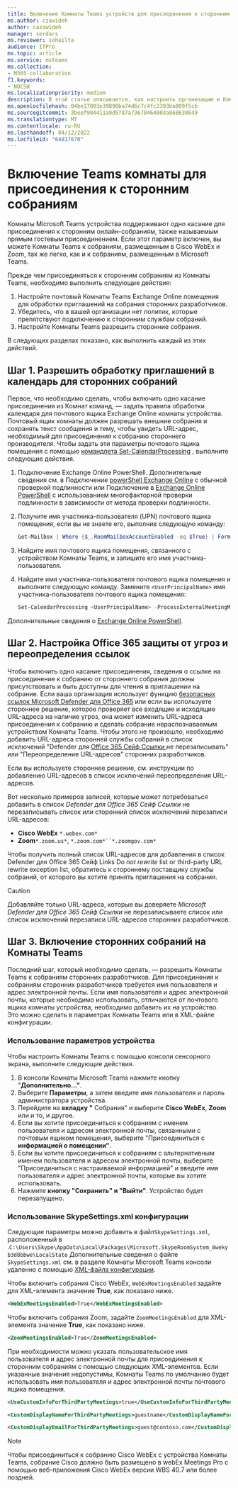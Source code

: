 ```yaml
---
title: Включение Комнаты Teams устройств для присоединения к сторонним собраниям
ms.author: czawideh
author: cazawideh
manager: serdars
ms.reviewer: sohailta
audience: ITPro
ms.topic: article
ms.service: msteams
ms.collection:
- M365-collaboration
f1.keywords:
- NOCSH
ms.localizationpriority: medium
description: В этой статье описывается, как настроить организацию и Комнаты Teams устройства для поддержки присоединения сторонних собраний к Cisco WebEx и Zoom.
ms.openlocfilehash: 04be17003e39890ba74d6c7c4fc2393ba809f5c6
ms.sourcegitcommit: 3beef904411a9d5787a73678464003a868630649
ms.translationtype: MT
ms.contentlocale: ru-RU
ms.lasthandoff: 04/12/2022
ms.locfileid: "64817670"
---
```

# <a name="enable-teams-room-devices-to-join-third-party-meetings"></a>Включение Teams комнаты для присоединения к сторонним собраниям

Комнаты Microsoft Teams устройства поддерживают одно касание для присоединения к сторонним онлайн-собраниям, также называемым прямым гостевым присоединением. Если этот параметр включен, вы можете Комнаты Teams к собраниям, размещенным в Cisco WebEx и Zoom, так же легко, как и к собраниям, размещенным в Microsoft Teams.

Прежде чем присоединяться к сторонним собраниям из Комнаты Teams, необходимо выполнить следующие действия:

1. Настройте почтовый Комнаты Teams Exchange Online помещения для обработки приглашений на собрания сторонних разработчиков.
2. Убедитесь, что в вашей организации нет политик, которые препятствуют подключению к сторонним службам собраний.
3. Настройте Комнаты Teams разрешить сторонние собрания.

В следующих разделах показано, как выполнить каждый из этих действий.

## <a name="step-1-allow-calendar-invite-processing-for-third-party-meetings"></a>Шаг 1. Разрешить обработку приглашений в календарь для сторонних собраний

Первое, что необходимо сделать, чтобы включить одно касание присоединения из Комнат команд, — задать правила обработки календаря для почтового ящика Exchange Online комнаты устройства. Почтовый ящик комнаты должен разрешать внешние собрания и сохранять текст сообщения и тему, чтобы увидеть URL-адрес, необходимый для присоединения к собранию стороннего производителя. Чтобы задать эти параметры почтового ящика помещения с помощью [командлета Set-CalendarProcessing](/powershell/module/exchange/set-calendarprocessing?view=exchange-ps.) , выполните следующие действия.

1. Подключение Exchange Online PowerShell. Дополнительные сведения см. в Подключение [powerShell Exchange Online](/powershell/exchange/connect-to-exchange-online-powershell?view=exchange-ps) с обычной проверкой подлинности или Подключение в [Exchange Online PowerShell](/powershell/exchange/mfa-connect-to-exchange-online-powershell?view=exchange-ps) с использованием многофакторной проверки подлинности в зависимости от метода проверки подлинности.

2. Получите имя участника-пользователя (UPN) почтового ящика помещения, если вы не знаете его, выполнив следующую команду:

    ```powershell
    Get-Mailbox | Where {$_.RoomMailboxAccountEnabled -eq $True} | Format-Table Name, UserPrincipalName
    ```
    
3. Найдите имя почтового ящика помещения, связанного с устройством Комнаты Teams, и запишите его имя участника-пользователя.

4. Найдите имя участника-пользователя почтового ящика помещения и выполните следующую команду. Замените `<UserPrincipalName>` имя участника-пользователя почтового ящика помещения:

    ```powershell
    Set-CalendarProcessing <UserPrincipalName> -ProcessExternalMeetingMessages $True -DeleteComments $False -DeleteSubject $False
    ```

Дополнительные сведения о [Exchange Online PowerShell](/powershell/exchange/exchange-online-powershell?view=exchange-ps).

## <a name="step-2-configure-office-365-threat-protection-and-link-rewrite"></a>Шаг 2. Настройка Office 365 защиты от угроз и переопределения ссылок

Чтобы включить одно касание присоединения, сведения о ссылке на присоединение к собранию от стороннего собрания должны присутствовать и быть доступны для чтения в приглашении на собрание. Если ваша организация использует функцию [безопасных ссылок Microsoft Defender для Office 365](/microsoft-365/security/office-365-security/safe-links?view=o365-worldwide) или если вы используете стороннее решение, которое проверяет все входящие и исходящие URL-адреса на наличие угроз, она может изменить URL-адреса присоединения к собранию и сделать собрание нераспознаваемым устройством Комнаты Teams. Чтобы этого не произошло, необходимо добавить URL-адреса сторонней службы собраний в список исключений "Defender для [Office 365 Сейф Ссылки ](/microsoft-365/security/office-365-security/safe-links?view=o365-worldwide) не перезаписывать" или "Переопределение URL-адресов" сторонних разработчиков.

 Если вы используете стороннее решение, см. инструкции по добавлению URL-адресов в список исключений переопределения URL-адресов.

Вот несколько примеров записей, которые может потребоваться добавить в список *Defender для Office 365 Сейф Ссылки* не перезаписывать список или сторонний список исключений перезаписи URL-адресов:

- **Cisco WebEx** `*.webex.com*`
- **Zoom**`*.zoom.us*`, `*.zoom.com*``*.zoomgov.com*`

Чтобы получить полный список URL-адресов для добавления в список Defender для Office 365 Сейф Links Do *not rewrite* list or third-party URL rewrite exception list, обратитесь к стороннему поставщику службы собраний, от которого вы хотите принять приглашения на собрания.

> [!CAUTION]
> Добавляйте только URL-адреса, которые вы доверяете *Microsoft Defender для Office 365 Сейф Ссылки* не перезаписываете список или список исключений перезаписи URL-адресов сторонних разработчиков.

## <a name="step-3-enable-third-party-meetings-on-teams-rooms"></a>Шаг 3. Включение сторонних собраний на Комнаты Teams

Последний шаг, который необходимо сделать, — разрешить Комнаты Teams к собраниям сторонних разработчиков. Для присоединения к собраниям сторонних разработчиков требуется имя пользователя и адрес электронной почты. Если имя пользователя и адрес электронной почты, которые необходимо использовать, отличаются от почтового ящика комнаты устройства, необходимо добавить их на устройство. Это можно сделать в параметрах Комнаты Teams или в XML-файле конфигурации.

### <a name="use-device-settings"></a>Использование параметров устройства

Чтобы настроить Комнаты Teams с помощью консоли сенсорного экрана, выполните следующие действия.

1. В консоли Комнаты Microsoft Teams нажмите кнопку "**Дополнительно..."**.
2. Выберите **Параметры**, а затем введите имя пользователя и пароль администратора устройства.
3. Перейдите на **вкладку "** Собрания" и выберите **Cisco WebEx**, **Zoom** или и то, и другое.
4. Если вы хотите присоединиться к собраниям с именем пользователя и адресом электронной почты, связанными с почтовым ящиком помещения, выберите "Присоединиться с **информацией о помещении"**.
5. Если вы хотите присоединиться к собраниям с альтернативным именем пользователя и адресом электронной  почты, выберите "Присоединиться с настраиваемой информацией" и введите имя пользователя и адрес электронной почты, которые вы хотите использовать.
6. Нажмите **кнопку "Сохранить" и "Выйти"**. Устройство будет перезапущено.

### <a name="use-the-skypesettingsxml-configuration-file"></a>Использование SkypeSettings.xml конфигурации

Следующие параметры можно добавить в файл`SkypeSettings.xml`, расположенный в .`C:\Users\Skype\AppData\Local\Packages\Microsoft.SkypeRoomSystem_8wekyb3d8bbwe\LocalState` Дополнительные сведения о файле `SkypeSettings.xml` см. в разделе Комнаты Microsoft Teams консоли удаленно с помощью [XML-файла конфигурации](xml-config-file.md).

Чтобы включить собрания Cisco WebEx, `WebExMeetingsEnabled` задайте для XML-элемента значение **True**, как показано ниже.

```xml
<WebExMeetingsEnabled>True</WebExMeetingsEnabled>
```

Чтобы включить собрания Zoom, задайте `ZoomMeetingsEnabled` для XML-элемента значение **True**, как показано ниже.

```xml
<ZoomMeetingsEnabled>True</ZoomMeetingsEnabled>
```

При необходимости можно указать пользовательское имя пользователя и адрес электронной почты для присоединения к сторонним собраниям с помощью следующих XML-элементов. Если указанные значения недопустимы, Комнаты Teams по умолчанию будет использовать имя пользователя и адрес электронной почты почтового ящика помещения.

```xml
<UseCustomInfoForThirdPartyMeetings>true</UseCustomInfoForThirdPartyMeetings>

<CustomDisplayNameForThirdPartyMeetings>guestname</CustomDisplayNameForThirdPartyMeetings>

<CustomDisplayEmailForThirdPartyMeetings>guest@contoso.com</CustomDisplayEmailForThirdPartyMeetings>
```

> [!NOTE]
> Чтобы присоединиться к собранию Cisco WebEx с устройства Комнаты Teams, собрание Cisco должно быть размещено в webEx Meetings Pro с помощью веб-приложения Cisco WebEx версии WBS 40.7 или более поздней. 

